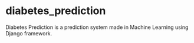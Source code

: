 # diabetes_prediction
Diabetes Prediction is a prediction system made in Machine Learning using Django framework.
